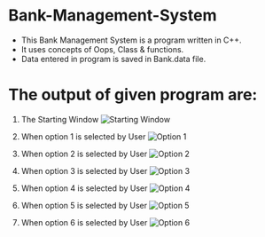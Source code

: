 # Bank-Management-System
 - This Bank Management System is a program written in C++.
 - It uses concepts of Oops, Class & functions.
 - Data entered in program is saved in Bank.data file.

# The output of given program are:
1. The Starting Window
![Starting Window](https://user-images.githubusercontent.com/78868587/132424039-3ae72201-e270-4e6c-956f-4e55e2501dbd.png)

2. When option 1 is selected by User
![Option 1](https://user-images.githubusercontent.com/78868587/132424057-9fc66d9c-7f54-44be-95bf-8bd7fe99f926.png)

3. When option 2 is selected by User
![Option 2](https://user-images.githubusercontent.com/78868587/132424086-e27e7a93-4f2b-42fa-8572-c2f70e5dbd7b.png)

4. When option 3 is selected by User
![Option 3](https://user-images.githubusercontent.com/78868587/132424118-af6abd7b-c254-4812-9aa1-3214d65bb2b5.png)

5. When option 4 is selected by User
![Option 4](https://user-images.githubusercontent.com/78868587/132424137-6249fdfd-d0be-48db-b1b2-372be49e1a70.png)

6. When option 5 is selected by User
![Option 5](https://user-images.githubusercontent.com/78868587/132424156-d011b9b1-de70-4ae4-9a58-a4d462d92f67.png)

7. When option 6 is selected by User
![Option 6](https://user-images.githubusercontent.com/78868587/132424183-14a8f8e1-19a3-4d6d-a780-d478162e5017.png)
